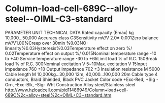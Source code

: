 Column-load-cell-689C--alloy-steel--OIML-C3-standard
====================================================

PARAMETER UNIT TECHNICAL DATA Rated capacity (Emax) kg 10,000...50,000 Accuracy class C3Sensitivity mV/V 2.0± 0.001Zero balance mV/V1.00%Creep over 30min %0.03NO-linearity%0.03Hysteresis%0.03Temperature effect on zero %/ 0.02Temperature effect on output %/ 0.015Nominal temperature range -10 to +40 Service temperature range -30 to +65Limit load % of R.C. 150Break load % of R.C. 300Nominal excitation V 5~10Max. excitation V 15Input impedance 760 ±10 Output impedance 702 ±3 Insulation resistance M 5000 Cable length M 10,000kg...30,000 12m, 40,000...100,000 20m Cable type 4 conductors, Braid Shielded, Black PVC Jacket Color code +Exc-Red, +Sig -Grn, -Exc-Blk, -Sig- Wht Construction Alloy steel/Stainless steel http://www.hzloadcell.com/pid11486949/Column+load+cell-689C%2c+alloy+steel%2c+OIML+C3+standard.htm